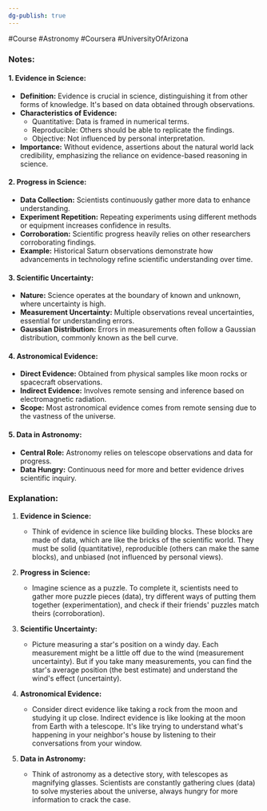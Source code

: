 ```yaml
---
dg-publish: true
---
```

#Course #Astronomy #Coursera #UniversityOfArizona 
### Notes:

#### 1. **Evidence in Science:**
   - **Definition:** Evidence is crucial in science, distinguishing it from other forms of knowledge. It's based on data obtained through observations.
   - **Characteristics of Evidence:**
     - Quantitative: Data is framed in numerical terms.
     - Reproducible: Others should be able to replicate the findings.
     - Objective: Not influenced by personal interpretation.
   - **Importance:** Without evidence, assertions about the natural world lack credibility, emphasizing the reliance on evidence-based reasoning in science.
  
#### 2. **Progress in Science:**
   - **Data Collection:** Scientists continuously gather more data to enhance understanding.
   - **Experiment Repetition:** Repeating experiments using different methods or equipment increases confidence in results.
   - **Corroboration:** Scientific progress heavily relies on other researchers corroborating findings.
   - **Example:** Historical Saturn observations demonstrate how advancements in technology refine scientific understanding over time.

#### 3. **Scientific Uncertainty:**
   - **Nature:** Science operates at the boundary of known and unknown, where uncertainty is high.
   - **Measurement Uncertainty:** Multiple observations reveal uncertainties, essential for understanding errors.
   - **Gaussian Distribution:** Errors in measurements often follow a Gaussian distribution, commonly known as the bell curve.

#### 4. **Astronomical Evidence:**
   - **Direct Evidence:** Obtained from physical samples like moon rocks or spacecraft observations.
   - **Indirect Evidence:** Involves remote sensing and inference based on electromagnetic radiation.
   - **Scope:** Most astronomical evidence comes from remote sensing due to the vastness of the universe.

#### 5. **Data in Astronomy:**
   - **Central Role:** Astronomy relies on telescope observations and data for progress.
   - **Data Hungry:** Continuous need for more and better evidence drives scientific inquiry.

### Explanation:

1. **Evidence in Science:**
   - Think of evidence in science like building blocks. These blocks are made of data, which are like the bricks of the scientific world. They must be solid (quantitative), reproducible (others can make the same blocks), and unbiased (not influenced by personal views).

2. **Progress in Science:**
   - Imagine science as a puzzle. To complete it, scientists need to gather more puzzle pieces (data), try different ways of putting them together (experimentation), and check if their friends' puzzles match theirs (corroboration).

3. **Scientific Uncertainty:**
   - Picture measuring a star's position on a windy day. Each measurement might be a little off due to the wind (measurement uncertainty). But if you take many measurements, you can find the star's average position (the best estimate) and understand the wind's effect (uncertainty).

4. **Astronomical Evidence:**
   - Consider direct evidence like taking a rock from the moon and studying it up close. Indirect evidence is like looking at the moon from Earth with a telescope. It's like trying to understand what's happening in your neighbor's house by listening to their conversations from your window.

5. **Data in Astronomy:**
   - Think of astronomy as a detective story, with telescopes as magnifying glasses. Scientists are constantly gathering clues (data) to solve mysteries about the universe, always hungry for more information to crack the case.